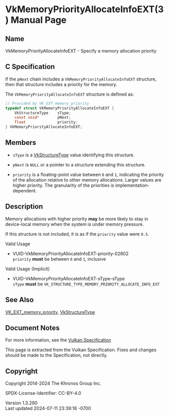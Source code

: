 # VkMemoryPriorityAllocateInfoEXT(3) Manual Page

## Name

VkMemoryPriorityAllocateInfoEXT - Specify a memory allocation priority



## <a href="#_c_specification" class="anchor"></a>C Specification

If the `pNext` chain includes a `VkMemoryPriorityAllocateInfoEXT`
structure, then that structure includes a priority for the memory.

The `VkMemoryPriorityAllocateInfoEXT` structure is defined as:

``` c
// Provided by VK_EXT_memory_priority
typedef struct VkMemoryPriorityAllocateInfoEXT {
    VkStructureType    sType;
    const void*        pNext;
    float              priority;
} VkMemoryPriorityAllocateInfoEXT;
```

## <a href="#_members" class="anchor"></a>Members

- `sType` is a [VkStructureType](https://registry.khronos.org/vulkan/specs/1.3-extensions/man/html/VkStructureType.html) value identifying
  this structure.

- `pNext` is `NULL` or a pointer to a structure extending this
  structure.

- `priority` is a floating-point value between `0` and `1`, indicating
  the priority of the allocation relative to other memory allocations.
  Larger values are higher priority. The granularity of the priorities
  is implementation-dependent.

## <a href="#_description" class="anchor"></a>Description

Memory allocations with higher priority **may** be more likely to stay
in device-local memory when the system is under memory pressure.

If this structure is not included, it is as if the `priority` value were
`0.5`.

Valid Usage

- <a href="#VUID-VkMemoryPriorityAllocateInfoEXT-priority-02602"
  id="VUID-VkMemoryPriorityAllocateInfoEXT-priority-02602"></a>
  VUID-VkMemoryPriorityAllocateInfoEXT-priority-02602  
  `priority` **must** be between `0` and `1`, inclusive

Valid Usage (Implicit)

- <a href="#VUID-VkMemoryPriorityAllocateInfoEXT-sType-sType"
  id="VUID-VkMemoryPriorityAllocateInfoEXT-sType-sType"></a>
  VUID-VkMemoryPriorityAllocateInfoEXT-sType-sType  
  `sType` **must** be
  `VK_STRUCTURE_TYPE_MEMORY_PRIORITY_ALLOCATE_INFO_EXT`

## <a href="#_see_also" class="anchor"></a>See Also

[VK_EXT_memory_priority](https://registry.khronos.org/vulkan/specs/1.3-extensions/man/html/VK_EXT_memory_priority.html),
[VkStructureType](https://registry.khronos.org/vulkan/specs/1.3-extensions/man/html/VkStructureType.html)

## <a href="#_document_notes" class="anchor"></a>Document Notes

For more information, see the <a
href="https://registry.khronos.org/vulkan/specs/1.3-extensions/html/vkspec.html#VkMemoryPriorityAllocateInfoEXT"
target="_blank" rel="noopener">Vulkan Specification</a>

This page is extracted from the Vulkan Specification. Fixes and changes
should be made to the Specification, not directly.

## <a href="#_copyright" class="anchor"></a>Copyright

Copyright 2014-2024 The Khronos Group Inc.

SPDX-License-Identifier: CC-BY-4.0

Version 1.3.290  
Last updated 2024-07-11 23:39:16 -0700
